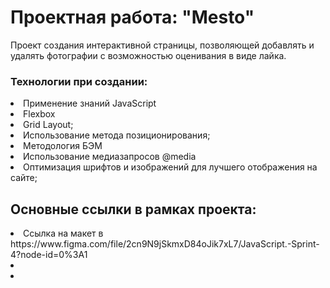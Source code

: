 <h1>Проектная работа: "Mesto"</h1>

<p>Проект создания интерактивной страницы, позволяющей добавлять и удалять фотографии с возможностью оценивания в виде лайка.</p>


<h3>Технологии при создании:</h3>
<li>Применение знаний JavaScript</li>
<li>Flexbox</li>
<li>Grid Layout;</li>
<li>Использование метода позиционирования;</li>
<li>Методология БЭМ</li>
<li>Использование медиазапросов @media</li>
<li>Оптимизация шрифтов и изображений для лучшего отображения на сайте;</li>

<h2>Основные ссылки в рамках проекта:</h2>
<li>Ссылка на макет в https://www.figma.com/file/2cn9N9jSkmxD84oJik7xL7/JavaScript.-Sprint-4?node-id=0%3A1<li>
<li></li>
